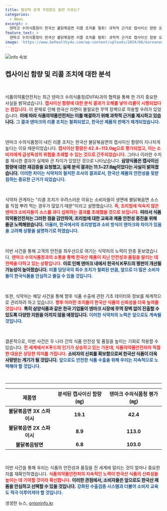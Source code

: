 ```yaml
---
title: 협상력 공개 국정원도 놀란 이유는?
categories:
  - News
excerpt: >
  덴마크 수의식품청이 한국산 불닭볶음면 리콜 조치를 철회! 과학적 근거로 캡사이신 함량 오류를 정정하며 K푸드의 수출 길이 열렸습니다. 불필요한 무역 장벽을 허물기 위한 한국의 대응이 성공적인 결과를 가져왔습니다.
feature_text: >
  덴마크 수의식품청이 한국산 불닭볶음면 리콜 조치를 철회! 과학적 근거로 캡사이신 함량 오류를 정정하며 K푸드의 수출 길이 열렸습니다. 불필요한 무역 장벽을 허물기 위한 한국의 대응이 성공적인 결과를 가져왔습니다.
image: 'https://www.behealthy4u.com/wp-content/uploads/2024/06/koreanews.jpg'
---
```


<p><img src="https://www.behealthy4u.com/wp-content/uploads/2024/06/koreanews.jpg" alt="info 속보" /></p>

<h2 data-ke-size="size26">켑사이신 함량 및 리콜 조치에 대한 분석</h2>

<p data-ke-size="size16">&nbsp;</p>

<p>식품의약품안전처는 최근 덴마크 수의식품청(DVFA)과의 협력을 통해 한 가지 중요한 사실을 밝혀냈습니다. <b><span style="color: #ee2323;">캡사이신 함량에 대한 분석 결과가 오해를 낳아 리콜이 시행되었다는 점입니다.</span></b> 이 문제로 인해 한국산 라면이 불필요한 무역 장벽으로 작용할 우려가 있었습니다. <b><span style="background-color: #21538527;">이에 따라 식품의약품안전처는 이를 해결하기 위해 과학적 근거를 제시하고 있습니다.</span></b> <b><span style="color: #1a5490;">그 결과 덴마크의 리콜 조치는 철회되었고, 한국산 제품의 판매가 재개되었습니다.</span></b> </p>

<p data-ke-size="size16">&nbsp;</p>

<p>덴마크 수의식품청이 내린 리콜 조치는 한국산 불닭볶음면의 캡사이신 함량이 지나치게 높다는 이유 때문이었습니다. <b><span style="color: #ee2323;">캡사이신 함량은 42.4~113.0㎎으로 평가되었고, 이는 소비자에게 급성독성의 위험을 초래할 수 있는 것으로 간주되었습니다.</span></b> 그러나 이러한 수치를 제시한 결과가 실제와 큰 차이가 있었던 것으로 나타났습니다. <b><span style="background-color: #21538527;">삼양식품은 캡사이신 함량에 대한 재검증을 요청했고, 실제 분석 결과는 11.1~27.8㎎이었다는 사실이 밝혀졌습니다.</span></b> <b><span style="color: #1a5490;">이러한 차이는 식약처의 철저한 조사의 결과로서, 한국산 제품의 안전성을 뒷받침하는 중요한 근거가 되었습니다.</span></b> </p>

<p data-ke-size="size16">&nbsp;</p>

<p>식약처 관계자는 "리콜 조치가 우려스러운 이유는 소비자들이 생면에 불닭볶음면 소스를 직접 뿌려 먹는 경우가 많았기 때문"이라고 설명했습니다. <b><span style="color: #ee2323;">즉, 조리법에 익숙지 않은 덴마크 소비자들이 소스를 과다 섭취하는 결과를 초래했을 것으로 보입니다.</span></b> <b><span style="background-color: #21538527;">따라서 식품의약품안전처는 그러한 점을 감안하여, 조리법에 대한 교육과 제품 안전성 증진을 위해 줄곧 노력해왔습니다.</span></b> <b><span style="color: #1a5490;">아울러, 한국에서의 조리방법과 소비 방식이 덴마크와 차이가 있음을 고려해 상황을 설명하기로 하였습니다.</span></b> </p>

<p data-ke-size="size16">&nbsp;</p>

<p>이번 사건을 통해 고객의 안전을 최우선으로 여기는 식약처의 노력이 한층 돋보였습니다. <b><span style="color: #ee2323;">덴마크 수의식품청과의 소통을 통해 한국산 제품이 지닌 안전성과 품질을 알리는 데 전력을 다하고 있는 상황입니다.</span></b> <b><span style="background-color: #21538527;">이로 인해 덴마크 내에서 한국식 K푸드의 평판이 개선될 가능성이 높아졌습니다.</span></b> <b><span style="color: #1a5490;">리콜 담당국의 회수 조치가 철회된 만큼, 앞으로 더 많은 소비자들이 한국식품을 안심하고 즐길 수 있을 것입니다.</span></b> </p>

<p data-ke-size="size16">&nbsp;</p>

<p>또한, 식약처는 해당 사건을 통해 향후 식품 수출에 관한 기초 데이터와 정보를 체계적으로 관리하려 하고 있습니다. <b><span style="color: #ee2323;">향후 이러한 조치들이 한국산 식품의 신뢰성을 더욱 높여줄 것입니다.</span></b> <b><span style="background-color: #21538527;">특히 삼양식품과 같은 한국 기업들이 덴마크 시장에 무역 장벽 없이 진출할 수 있도록 다양한 지원을 아끼지 않을 예정입니다.</span></b> <b><span style="color: #1a5490;">이러한 식약처의 노력은 앞으로도 계속될 것입니다.</span></b> </p>

<p data-ke-size="size16">&nbsp;</p>

<p>결론적으로, 이번 사건은 두 나라 간의 식품 안전성 및 품질을 높이는 기회로 작용할 수 있습니다. <b><span style="color: #ee2323;">전 세계에서 K푸드의 인기가 상승하고 있는 가운데, 식품의약품안전처의 적절한 대응은 상당한 의미를 가집니다.</span></b> <b><span style="background-color: #21538527;">소비자의 신뢰를 확보함으로써 한국산 식품이 더욱 사랑받는 계기가 될 것입니다.</span></b> <b><span style="color: #1a5490;">앞으로도 안전한 식품 수출을 위해 우리는 지속적으로 노력해야 할 것입니다.</span></b> </p>

<p data-ke-size="size16">&nbsp;</p> 

<hr>

<table>
<thead>
<tr>
<th><b>제품명</b></th>
<th><b>분석된 캡사이신 함량 (㎎)</b></th>
<th><b>덴마크 수의식품청 평가 (㎎)</b></th>
</tr>
</thead>
<tbody>
<tr>
<td style="text-align: center; height: 17px;"><b>불닭볶음면 3X 스파이시</b></td>
<td style="text-align: center; height: 17px;"><b>19.1</b></td>
<td style="text-align: center; height: 17px;"><b>42.4</b></td>
</tr>
<tr>
<td style="text-align: center; height: 17px;"><b>불닭볶음면 2X 스파이시</b></td>
<td style="text-align: center; height: 17px;"><b>8.9</b></td>
<td style="text-align: center; height: 17px;"><b>113.0</b></td>
</tr>
<tr>
<td style="text-align: center; height: 17px;"><b>불닭볶음탕면</b></td>
<td style="text-align: center; height: 17px;"><b>6.8</b></td>
<td style="text-align: center; height: 17px;"><b>103.0</b></td>
</tr>
</tbody>
</table>

<p data-ke-size="size16">&nbsp;</p> 

<p>이번 사건을 통해 우리는 식품의 안전성과 품질을 전 세계에 알리는 것이 얼마나 중요한지를 재확인하였습니다. <b><span style="color: #ee2323;">식품의약품안전처의 지속적인 노력이 한국산 식품의 신뢰성을 높이는 데 기여할 것이라 확신합니다.</span></b>  <b><span style="background-color: #21538527;">이러한 관점에서, 소비자들은 앞으로도 한국산 제품을 안심하고 선택할 수 있을 것입니다.</span></b> <b><span style="color: #1a5490;">강화된 수출검증 시스템과 더불어 소비자 교육도 적극 이루어져야 할 것입니다.</span></b> </p>
생생한 뉴스, <a href="https://onioninfo.kr" rel="dofollow">onioninfo.kr</a>


